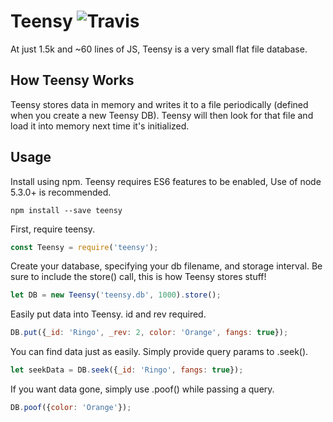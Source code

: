 # Teensy ![Travis](https://travis-ci.org/wski/teensy.svg)

At just 1.5k and ~60 lines of JS, Teensy is a very small flat file database.

## How Teensy Works

Teensy stores data in memory and writes it to a file periodically (defined when
 you create a new Teensy DB). Teensy will then look for that file and load it
into memory next time it's initialized.

## Usage

Install using npm. Teensy requires ES6 features to be enabled, Use of node
5.3.0+ is recommended.
```
npm install --save teensy
```

First, require teensy.
```javascript
const Teensy = require('teensy');
```

Create your database, specifying your db filename, and storage interval.
Be sure to include the store() call, this is how Teensy stores stuff!

```javascript
let DB = new Teensy('teensy.db', 1000).store();
```

Easily put data into Teensy. id and rev required.
```javascript
DB.put({_id: 'Ringo', _rev: 2, color: 'Orange', fangs: true});
```

You can find data just as easily. Simply provide query params to .seek().
```javascript
let seekData = DB.seek({_id: 'Ringo', fangs: true});
```

If you want data gone, simply use .poof() while passing a query.
```javascript
DB.poof({color: 'Orange'});
```
